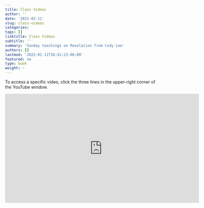 ```yaml
---
title: Class Videos
author: ''
date: '2022-02-11'
slug: class-videos
categories:
tags: []
linktitle: Class Videos
subtitle: ''
summary: 'Sunday teachings on Revelation from Cody Lee'
authors: []
lastmod: '2022-01-11T16:41:23-06:00'
featured: no
type: book
weight: ~
---
```



<script type="text/javascript">
  window.ESV_CROSSREF_OPTIONS = {
    body_background_color: 'D7E5F0',
    header_font_size: 10,
    body_font_size: 14,
    footer_font_size: 8,
    header_font_family: 'Arial',
    body_font_family: 'Times'
  };
</script>
<script src="https://static.esvmedia.org/crossref/crossref.min.js" type="text/javascript"></script> 

To access a specific video, click the three lines in the upper-right corner of the YouTube window.


<iframe width="640" height="360" src="https://www.youtube.com/embed/videoseries?list=PLam6kokoM9ehzXXxOrt3vi5VU2ezAOsuj" title="YouTube video player" frameborder="0" allow="accelerometer; autoplay; clipboard-write; encrypted-media; gyroscope; picture-in-picture" allowfullscreen></iframe>
